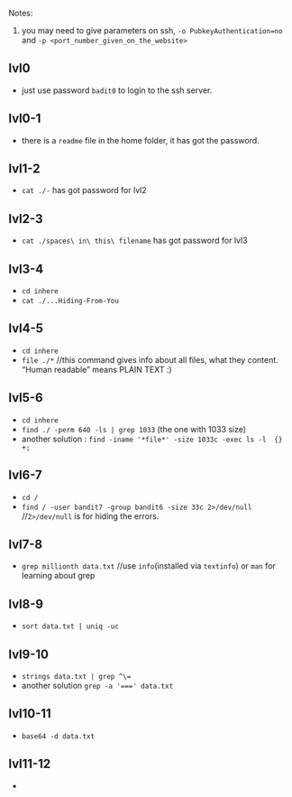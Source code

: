 Notes: 
1. you may need to give parameters on ssh, `-o PubkeyAuthentication=no` and `-p <port_number_given_on_the_website>`

## lvl0
 - just use password `badit0` to login to the ssh server.
## lvl0-1
 - there is a `readme` file in the home folder, it has got the password.
## lvl1-2
 - `cat ./-` has got password for lvl2
## lvl2-3
 - `cat ./spaces\ in\ this\ filename` has got password for lvl3
## lvl3-4
 - `cd inhere`
 - `cat ./...Hiding-From-You`
## lvl4-5
 - `cd inhere`
 - `file ./*`   //this command gives info about all files, what they content. “Human readable” means PLAIN TEXT :)
## lvl5-6
 - `cd inhere`
 - `find ./ -perm 640 -ls | grep 1033` (the one with 1033 size)
 - another solution : `find -iname '*file*' -size 1033c -exec ls -l  {} +;`
## lvl6-7 
 - `cd /`
 - `find / -user bandit7 -group bandit6 -size 33c 2>/dev/null` //`2>/dev/null` is for hiding the errors.
## lvl7-8
 - `grep millionth data.txt` //use `info`(installed via `textinfo`) or `man` for learning about grep
## lvl8-9
 - `sort data.txt | uniq -uc`
## lvl9-10
 - `strings data.txt | grep ^\=`
 - another solution `grep -a '===' data.txt`
## lvl10-11
 - `base64 -d data.txt`
## lvl11-12
 - 